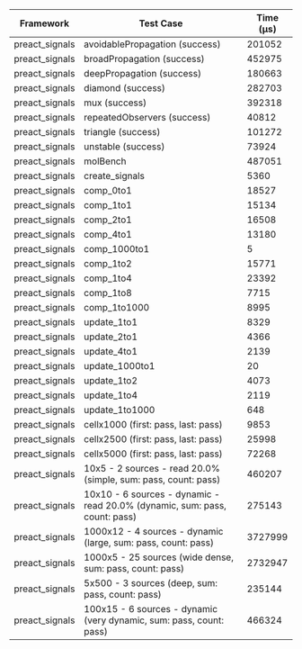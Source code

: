 | Framework | Test Case | Time (μs) |
| --- | --- | --- |
| preact_signals | avoidablePropagation (success) | 201052 |
| preact_signals | broadPropagation (success) | 452975 |
| preact_signals | deepPropagation (success) | 180663 |
| preact_signals | diamond (success) | 282703 |
| preact_signals | mux (success) | 392318 |
| preact_signals | repeatedObservers (success) | 40812 |
| preact_signals | triangle (success) | 101272 |
| preact_signals | unstable (success) | 73924 |
| preact_signals | molBench | 487051 |
| preact_signals | create_signals | 5360 |
| preact_signals | comp_0to1 | 18527 |
| preact_signals | comp_1to1 | 15134 |
| preact_signals | comp_2to1 | 16508 |
| preact_signals | comp_4to1 | 13180 |
| preact_signals | comp_1000to1 | 5 |
| preact_signals | comp_1to2 | 15771 |
| preact_signals | comp_1to4 | 23392 |
| preact_signals | comp_1to8 | 7715 |
| preact_signals | comp_1to1000 | 8995 |
| preact_signals | update_1to1 | 8329 |
| preact_signals | update_2to1 | 4366 |
| preact_signals | update_4to1 | 2139 |
| preact_signals | update_1000to1 | 20 |
| preact_signals | update_1to2 | 4073 |
| preact_signals | update_1to4 | 2119 |
| preact_signals | update_1to1000 | 648 |
| preact_signals | cellx1000 (first: pass, last: pass) | 9853 |
| preact_signals | cellx2500 (first: pass, last: pass) | 25998 |
| preact_signals | cellx5000 (first: pass, last: pass) | 72268 |
| preact_signals | 10x5 - 2 sources - read 20.0% (simple, sum: pass, count: pass) | 460207 |
| preact_signals | 10x10 - 6 sources - dynamic - read 20.0% (dynamic, sum: pass, count: pass) | 275143 |
| preact_signals | 1000x12 - 4 sources - dynamic (large, sum: pass, count: pass) | 3727999 |
| preact_signals | 1000x5 - 25 sources (wide dense, sum: pass, count: pass) | 2732947 |
| preact_signals | 5x500 - 3 sources (deep, sum: pass, count: pass) | 235144 |
| preact_signals | 100x15 - 6 sources - dynamic (very dynamic, sum: pass, count: pass) | 466324 |
